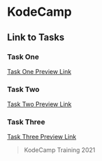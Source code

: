 # KodeCamp

## Link to Tasks

### Task One

[Task One Preview Link](https://fastbeetech.github.io/KodaCamp/bonus_task/index.html)

### Task Two

[Task Two Preview Link](https://fastbeetech.github.io/KodaCamp/stage_2_task/index.html)

### Task Three

[Task Three Preview Link](https://fastbeetech.github.io/KodaCamp/stage_3_task/index.html)

> KodeCamp Training 2021
